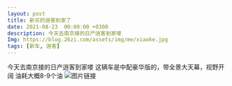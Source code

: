 ```yaml
---
layout: post
title: 新买的逍客到家了
date: 2021-08-23  00:00:00 +0300
description: 今天去南京接的日产逍客到家喽
Img: https://blog.26zi.com/assets/img/me/xiaoke.jpg
tags: [新车, 逍客]
---
```

今天去南京接的日产逍客到家喽
这辆车是中配豪华版的，带全景大天幕，视野开阔
油耗大概8-9个油
![图片链接]({{site.baseurl}}/assets/img/me/xiaoke2.jpg)
